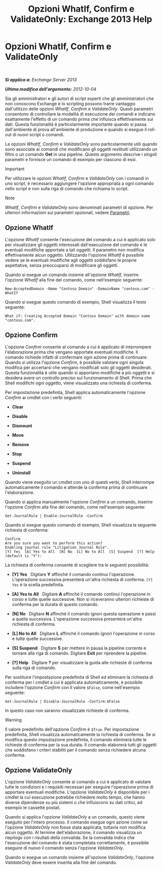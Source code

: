 ﻿---
title: 'Opzioni WhatIf, Confirm e ValidateOnly: Exchange 2013 Help'
TOCTitle: Opzioni WhatIf, Confirm e ValidateOnly
ms:assetid: a850eea7-431e-49c5-b877-1ebde2a2b48f
ms:mtpsurl: https://technet.microsoft.com/it-it/library/Bb124088(v=EXCHG.150)
ms:contentKeyID: 50481364
ms.date: 05/22/2018
mtps_version: v=EXCHG.150
ms.translationtype: MT
---

# Opzioni WhatIf, Confirm e ValidateOnly

 

_**Si applica a:** Exchange Server 2013_

_**Ultima modifica dell'argomento:** 2012-10-04_

Sia gli amministratori e gli autori di script esperti che gli amministratori che non conoscono Exchange e lo scripting possono trarre vantaggio dall'utilizzo delle opzioni *WhatIf*, *Confirm* e *ValidateOnly*. Questi parametri consentono di controllare la modalità di esecuzione dei comandi e indicano esattamente l'effetto di un comando prima che influisca effettivamente sui dati. Questa funzionalità è particolarmente importante quando si passa dall'ambiente di prova all'ambiente di produzione e quando si esegue il roll-out di nuovi script o comandi.

Le opzioni *WhatIf*, *Confirm* e *ValidateOnly* sono particolarmente utili quando sono associate ai comandi che modificano gli oggetti restituiti utilizzando un filtro o un comando **Get** in una pipeline. Questo argomento descrive i singoli parametri e fornisce un comando di esempio per ciascuno di essi.


> [!IMPORTANT]
> Per utilizzare le opzioni <EM>WhatIf</EM>, <EM>Confirm</EM> e <EM>ValidateOnly</EM> con i comandi in uno script, è necessario aggiungere l'opzione appropriata a ogni comando nello script e non sulla riga di comando che richiama lo script.




> [!NOTE]
> <EM>WhatIf</EM>, <EM>Confirm</EM> e <EM>ValidateOnly</EM> sono denominati parametri di opzione. Per ulteriori informazioni sui parametri opzionali, vedere <A href="https://technet.microsoft.com/it-it/library/bb124388(v=exchg.150)">Parametri</A>.



## Opzione WhatIf

L'opzione *WhatIf* consente l'esecuzione del comando a cui è applicato solo per visualizzare gli oggetti interessati dall'esecuzione del comando e le eventuali modifiche apportate a tali oggetti. Il parametro non modifica effettivamente alcun oggetto. Utilizzando l'opzione *WhatIf* è possibile vedere se le eventuali modifiche agli oggetti soddisfano le proprie aspettative, senza preoccuparsi di modificare gli oggetti.

Quando si esegue un comando insieme all'opzione *WhatIf*, inserire l'opzione *WhatIf* alla fine del comando, come nell'esempio seguente:

    New-AcceptedDomain -Name "Contoso Domain" -DomainName "contoso.com" -WhatIf 

Quando si esegue questo comando di esempio, Shell visualizza il testo seguente:

    What if: Creating Accepted Domain "Contoso Domain" with domain name "contoso.com".

## Opzione Confirm

L'opzione *Confirm* consente al comando a cui è applicato di interrompere l'elaborazione prima che vengano apportate eventuali modifiche. Il comando richiede infatti di confermare ogni azione prima di continuare. Quando si utilizza l'opzione *Confirm*, è possibile valutare ogni singola modifica per accertarsi che vengano modificati solo gli oggetti desiderati. Questa funzionalità è utile quando si apportano modifiche a più oggetti e si desidera avere un controllo preciso sul funzionamento di Shell. Prima che Shell modifichi ogni oggetto, viene visualizzato una richiesta di conferma.

Per impostazione predefinita, Shell applica automaticamente l'opzione *Confirm* ai cmdlet con i verbi seguenti:

  - **Clear**

  - **Disable**

  - **Dismount**

  - **Move**

  - **Remove**

  - **Stop**

  - **Suspend**

  - **Uninstall**

Quando viene eseguito un cmdlet con uno di questi verbi, Shell interrompe automaticamente il comando e attende la conferma prima di continuare l'elaborazione.

Quando si applica manualmente l'opzione *Confirm* a un comando, inserire l'opzione *Confirm* alla fine del comando, come nell'esempio seguente:

    Get-JournalRule | Enable-JournalRule -Confirm

Quando si esegue questo comando di esempio, Shell visualizza la seguente richiesta di conferma:

    Confirm
    Are you sure you want to perform this action?
    Enabling journal rule "Litigation Journal Rule".
    [Y] Yes  [A] Yes to All  [N] No  [L] No to All  [S] Suspend  [?] Help
    (default is "Y"):

La richiesta di conferma consente di scegliere tra le seguenti possibilità:

  - **\[Y\] Yes**   Digitare **Y** affinché il comando continui l'operazione. L'operazione successiva presenterà un'altra richiesta di conferma. `[Y] Yes` è la scelta predefinita.

  - **\[A\] Yes to All**   Digitare **A** affinché il comando continui l'operazione in corso e tutte quelle successive. Non si riceveranno ulteriori richieste di conferma per la durata di questo comando.

  - **\[N\] No**   Digitare **N** affinché il comando ignori questa operazione e passi a quella successiva. L'operazione successiva presenterà un'altra richiesta di conferma.

  - **\[L\] No to All**   Digitare **L** affinché il comando ignori l'operazione in corso e tutte quelle successive.

  - **\[S\] Suspend**   Digitare **S** per mettere in pausa la pipeline corrente e tornare alla riga di comando. Digitare **Exit** per riprendere la pipeline.

  - **\[?\] Help**   Digitare **?** per visualizzare la guida alle richieste di conferma sulla riga di comando.

Per sostituire l'impostazione predefinita di Shell ed eliminare la richiesta di conferma per i cmdlet a cui è applicata automaticamente, è possibile includere l'opzione *Confirm* con il valore `$False`, come nell'esempio seguente:

    Get-JournalRule | Disable-JournalRule -Confirm:$False

In questo caso non saranno visualizzate richieste di conferma.


> [!WARNING]
> Il valore predefinito dell'opzione <EM>Confirm</EM> è <CODE>$True</CODE>. Per impostazione predefinita, Shell visualizza automaticamente la richiesta di conferma. Se si modifica questo impostazione predefinita, il comando eliminerà tutte le richieste di conferma per la sua durata. Il comando elaborerà tutti gli oggetti che soddisfano i criteri stabiliti per il comando senza richiedere alcuna conferma.



## Opzione ValidateOnly

L'opzione *ValidateOnly* consente al comando a cui è applicato di valutare tutte le condizioni e i requisiti necessari per eseguire l'operazione prima di apportare eventuali modifiche. L'opzione *ValidateOnly* è disponibile per i cmdlet la cui esecuzione potrebbe richiedere molto tempo, che hanno diverse dipendenze su più sistemi o che influiscono su dati critici, ad esempio le cassette postali.

Quando si applica l'opzione *ValidateOnly* a un comando, questo viene eseguito per l'intero processo. Il comando esegue ogni azione come se l'opzione *ValidateOnly* non fosse stata applicata, tuttavia non modifica alcun oggetto. Al termine dell'elaborazione, il comando visualizza un riepilogo con i risultati della convalida. Se la convalida indica che l'esecuzione del comando è stata completata correttamente, è possibile eseguire di nuovo il comando senza l'opzione *ValidateOnly*.

Quando si esegue un comando insieme all'opzione *ValidateOnly*, l'opzione *ValidateOnly* deve essere inserita alla fine del comando.

